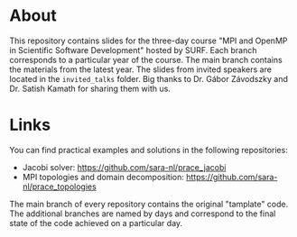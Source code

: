 # About
This repository contains slides for the three-day course "MPI and OpenMP in Scientific Software Development" hosted by SURF. Each branch corresponds to a particular year of the course. The main branch contains the materials from the latest year.
The slides from invited speakers are located in the `invited_talks` folder. Big thanks to Dr. Gábor Závodszky and Dr. Satish Kamath for sharing them with us.

# Links
You can find practical examples and solutions in the following repositories:
- Jacobi solver: https://github.com/sara-nl/prace_jacobi
- MPI topologies and domain decomposition: https://github.com/sara-nl/prace_topologies

The main branch of every repository contains the original "tamplate" code. The additional branches are named by days and correspond 
to the final state of the code achieved on a particular day.

